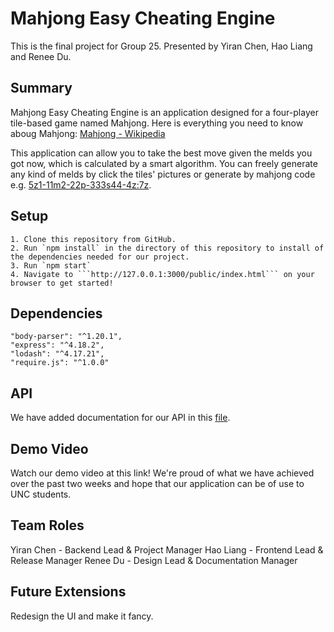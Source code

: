 # Mahjong Easy Cheating Engine
This is the final project for Group 25.
Presented by Yiran Chen, Hao Liang and Renee Du.

## Summary 
Mahjong Easy Cheating Engine is an application designed for a four-player tile-based game named Mahjong.
Here is everything you need to know aboug Mahjong:
[Mahjong - Wikipedia](https://en.wikipedia.org/wiki/Mahjong)

This application can allow you to take the best move given the melds you got now, which is calculated by a smart algorithm. You can freely generate any kind of melds by click the tiles' pictures or generate by mahjong code e.g. <u>5z1-11m2-22p-333s44-4z:7z</u>.

## Setup
    1. Clone this repository from GitHub.
    2. Run `npm install` in the directory of this repository to install of the dependencies needed for our project.
    3. Run `npm start`
    4. Navigate to ```http://127.0.0.1:3000/public/index.html``` on your browser to get started!

## Dependencies
    "body-parser": "^1.20.1",
    "express": "^4.18.2",
    "lodash": "^4.17.21",
    "require.js": "^1.0.0"

## API
We have added documentation for our API in this [file](https://github.com/comp426-2022-fall/a99-team25/docs/api.md).

## Demo Video
Watch our demo video at this link! We're proud of what we have achieved over the past two weeks and hope that our application can be of use to UNC students.

## Team Roles
Yiran Chen - Backend Lead & Project Manager
Hao Liang - Frontend Lead & Release Manager
Renee Du - Design Lead & Documentation Manager 

## Future Extensions
Redesign the UI and make it fancy.
